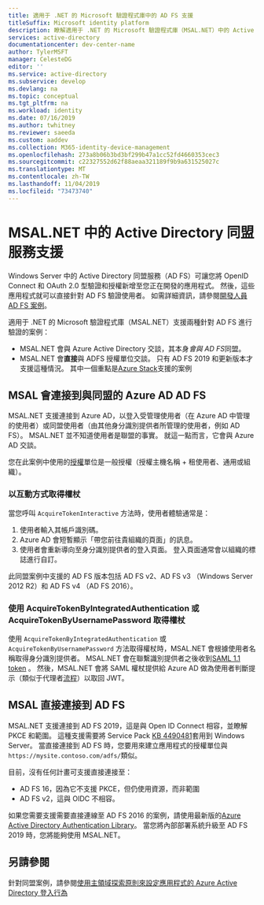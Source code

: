 ```yaml
---
title: 適用于 .NET 的 Microsoft 驗證程式庫中的 AD FS 支援
titleSuffix: Microsoft identity platform
description: 瞭解適用于 .NET 的 Microsoft 驗證程式庫（MSAL.NET）中的 Active Directory 同盟服務（AD FS）支援。
services: active-directory
documentationcenter: dev-center-name
author: TylerMSFT
manager: CelesteDG
editor: ''
ms.service: active-directory
ms.subservice: develop
ms.devlang: na
ms.topic: conceptual
ms.tgt_pltfrm: na
ms.workload: identity
ms.date: 07/16/2019
ms.author: twhitney
ms.reviewer: saeeda
ms.custom: aaddev
ms.collection: M365-identity-device-management
ms.openlocfilehash: 273a8b06b3bd3bf299b47a1cc52fd4660353cec3
ms.sourcegitcommit: c22327552d62f88aeaa321189f9b9a631525027c
ms.translationtype: MT
ms.contentlocale: zh-TW
ms.lasthandoff: 11/04/2019
ms.locfileid: "73473740"
---
```

# <a name="active-directory-federation-services-support-in-msalnet"></a>MSAL.NET 中的 Active Directory 同盟服務支援
Windows Server 中的 Active Directory 同盟服務（AD FS）可讓您將 OpenID Connect 和 OAuth 2.0 型驗證和授權新增至您正在開發的應用程式。 然後，這些應用程式就可以直接針對 AD FS 驗證使用者。 如需詳細資訊，請參閱[開發人員 AD FS 案例](/windows-server/identity/ad-fs/overview/ad-fs-openid-connect-oauth-flows-scenarios)。

適用于 .NET 的 Microsoft 驗證程式庫（MSAL.NET）支援兩種針對 AD FS 進行驗證的案例：

- MSAL.NET 會與 Azure Active Directory 交談，其本身*會與 AD FS*同盟。
- MSAL.NET 會**直接**與 ADFS 授權單位交談。 只有 AD FS 2019 和更新版本才支援這種情況。 其中一個重點是[Azure Stack](https://azure.microsoft.com/overview/azure-stack/)支援的案例


## <a name="msal-connects-to-azure-ad-which-is-federated-with-ad-fs"></a>MSAL 會連接到與同盟的 Azure AD AD FS
MSAL.NET 支援連接到 Azure AD，以登入受管理使用者（在 Azure AD 中管理的使用者）或同盟使用者（由其他身分識別提供者所管理的使用者，例如 AD FS）。 MSAL.NET 並不知道使用者是聯盟的事實。 就這一點而言，它會與 Azure AD 交談。

您在此案例中使用的[授權](msal-client-application-configuration.md#authority)單位是一般授權（授權主機名稱 + 租使用者、通用或組織）。

### <a name="acquiring-a-token-interactively"></a>以互動方式取得權杖
當您呼叫 `AcquireTokenInteractive` 方法時，使用者體驗通常是：

1. 使用者輸入其帳戶識別碼。
2. Azure AD 會短暫顯示「帶您前往貴組織的頁面」的訊息。
3. 使用者會重新導向至身分識別提供者的登入頁面。 登入頁面通常會以組織的標誌進行自訂。

此同盟案例中支援的 AD FS 版本包括 AD FS v2、AD FS v3 （Windows Server 2012 R2）和 AD FS v4 （AD FS 2016）。

### <a name="acquiring-a-token-using-acquiretokenbyintegratedauthentication-or-acquiretokenbyusernamepassword"></a>使用 AcquireTokenByIntegratedAuthentication 或 AcquireTokenByUsernamePassword 取得權杖
使用 `AcquireTokenByIntegratedAuthentication` 或 `AcquireTokenByUsernamePassword` 方法取得權杖時，MSAL.NET 會根據使用者名稱取得身分識別提供者。  MSAL.NET 會在聯繫識別提供者之後收到[SAML 1.1 token](reference-saml-tokens.md) 。  然後，MSAL.NET 會將 SAML 權杖提供給 Azure AD 做為使用者判斷提示（類似于代理者[流程](msal-authentication-flows.md#on-behalf-of)）以取回 JWT。

## <a name="msal-connects-directly-to-ad-fs"></a>MSAL 直接連接到 AD FS
MSAL.NET 支援連接到 AD FS 2019，這是與 Open ID Connect 相容，並瞭解 PKCE 和範圍。 這種支援需要將 Service Pack [KB 4490481](https://support.microsoft.com/en-us/help/4490481/windows-10-update-kb4490481)套用到 Windows Server。 當直接連接到 AD FS 時，您要用來建立應用程式的授權單位與 `https://mysite.contoso.com/adfs/`類似。

目前，沒有任何計畫可支援直接連接至：

- AD FS 16，因為它不支援 PKCE，但仍使用資源，而非範圍
- AD FS v2，這與 OIDC 不相容。

 如果您需要支援需要直接連線至 AD FS 2016 的案例，請使用最新版的[Azure Active Directory Authentication Library](active-directory-authentication-libraries.md#microsoft-supported-client-libraries)。 當您將內部部署系統升級至 AD FS 2019 時，您將能夠使用 MSAL.NET。

## <a name="see-also"></a>另請參閱

針對同盟案例，請參閱[使用主領域探索原則來設定應用程式的 Azure Active Directory 登入行為](https://docs.microsoft.com/azure/active-directory/manage-apps/configure-authentication-for-federated-users-portal)
